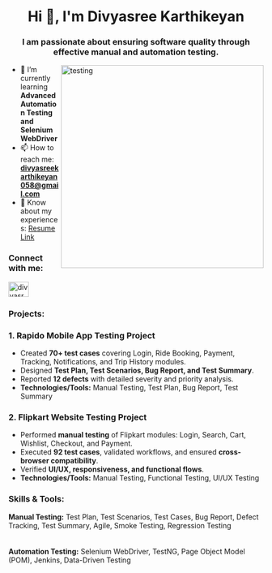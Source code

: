 
<h1 align="center">Hi 👋, I'm Divyasree Karthikeyan</h1>
<h3 align="center">I am passionate about ensuring software quality through effective manual and automation testing.</h3>
<img align="right" alt="testing" width="400" src="https://media.tenor.com/IF2JdxzmyN4AAAAj/coding-girl.gif">

- 🌱 I’m currently learning **Advanced Automation Testing and Selenium WebDriver**  
- 📫 How to reach me: **divyasreekarthikeyan058@gmail.com**  
- 📄 Know about my experiences: [Resume Link](https://drive.google.com/file/d/1eaKynuU4ho_kQfmaoJH8AAr_le5CxgOE/view?usp=sharing)  

<h3 align="left">Connect with me:</h3>
<p align="left">
<a href="https://linkedin.com/in/divyasree-karthikeyan0291" target="blank"><img align="center" src="https://raw.githubusercontent.com/rahuldkjain/github-profile-readme-generator/master/src/images/icons/Social/linked-in-alt.svg" alt="divyasree-karthikeyan0291" height="30" width="40" /></a>
</p>

<h3 align="left">Projects:</h3>

### 1. Rapido Mobile App Testing Project
- Created **70+ test cases** covering Login, Ride Booking, Payment, Tracking, Notifications, and Trip History modules.
- Designed **Test Plan, Test Scenarios, Bug Report, and Test Summary**.
- Reported **12 defects** with detailed severity and priority analysis.
- **Technologies/Tools:** Manual Testing, Test Plan, Bug Report, Test Summary

### 2. Flipkart Website Testing Project
- Performed **manual testing** of Flipkart modules: Login, Search, Cart, Wishlist, Checkout, and Payment.
- Executed **92 test cases**, validated workflows, and ensured **cross-browser compatibility**.
- Verified **UI/UX, responsiveness, and functional flows**.
- **Technologies/Tools:** Manual Testing, Functional Testing, UI/UX Testing


<h3 align="left">Skills & Tools:</h3>
<p align="left"> 

<b>Manual Testing:</b> Test Plan, Test Scenarios, Test Cases, Bug Report, Defect Tracking, Test Summary, Agile, Smoke Testing, Regression Testing  
<br><br>
<b>Automation Testing:</b> Selenium WebDriver, TestNG, Page Object Model (POM), Jenkins, Data-Driven Testing  

</p>

